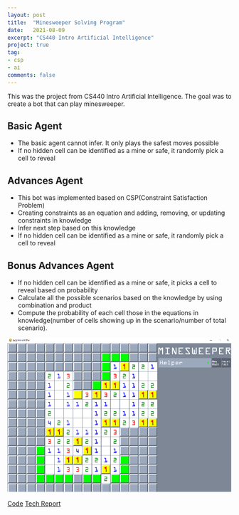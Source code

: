 ```yaml
---
layout: post
title:  "Minesweeper Solving Program"
date:   2021-08-09
excerpt: "CS440 Intro Artificial Intelligence"
project: true
tag:
- csp
- ai
comments: false
---
```

This was the project from CS440 Intro Artificial Intelligence. The goal was to create a bot that can play minesweeper.

## Basic Agent
* The basic agent cannot infer. It only plays the safest moves possible
* If no hidden cell can be identified as a mine or safe, it randomly pick a cell to reveal

## Advances Agent
* This bot was implemented based on CSP(Constraint Satisfaction Problem)
* Creating constraints as an equation and adding, removing, or updating constraints in knowledge
* Infer next step based on this knowledge
* If no hidden cell can be identified as a mine or safe, it randomly pick a cell to reveal

## Bonus Advances Agent
* If no hidden cell can be identified as a mine or safe, it picks a cell to reveal based on probability
* Calculate all the possible scenarios based on the knowledge by using combination and product
* Compute the probability of each cell those in the equations in knowledge(number of cells showing up in the scenario/number of total scenario).

![](../assets/img/mine.png)

<div markdown="0">
    <a href="https://github.com/Norden-Tenzin/440ArtificialIntelligence/tree/master/MINESWEEPER" class="btn">Code</a>
    <a href="https://github.com/Norden-Tenzin/440ArtificialIntelligence/blob/master/MINESWEEPER/Report2_tn266_sk1998.pdf" class="btn">Tech Report</a>
</div>
